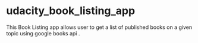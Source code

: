 # udacity_book_listing_app
This Book Listing app allows user to get a list of published books on a given topic using google books api .
